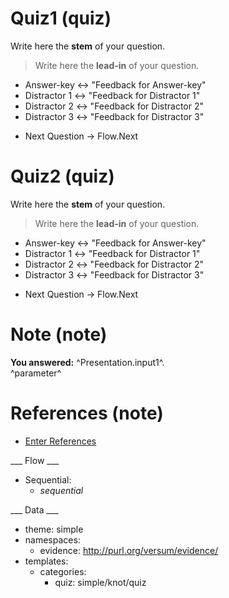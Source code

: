 # Quiz1 (quiz)

Write here the **stem** of your question.

> Write here the **lead-in** of your question.
+ Answer-key <-> "Feedback for Answer-key"
+ Distractor 1 <-> "Feedback for Distractor 1"
+ Distractor 2 <-> "Feedback for Distractor 2"
+ Distractor 3 <-> "Feedback for Distractor 3"

* Next Question -> Flow.Next

# Quiz2 (quiz)

Write here the **stem** of your question.

> Write here the **lead-in** of your question.
+ Answer-key <-> "Feedback for Answer-key"
+ Distractor 1 <-> "Feedback for Distractor 1"
+ Distractor 2 <-> "Feedback for Distractor 2"
+ Distractor 3 <-> "Feedback for Distractor 3"

* Next Question -> Flow.Next

# Note (note)

**You answered:** ^Presentation.input1^.
<br>
^parameter^

# References (note)

* [Enter References](References)

___ Flow ___

* Sequential:
  * _sequential_

___ Data ___

* theme: simple
* namespaces:
  * evidence: http://purl.org/versum/evidence/
* templates:
  * categories:
    * quiz: simple/knot/quiz